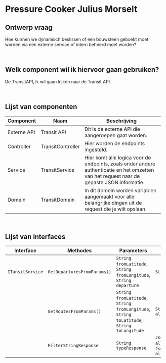 # Pressure Cooker Julius Morselt

## Ontwerp vraag
Hoe kunnen we dynamisch beslissen of een bouwsteen geboekt moet worden via een externe service of intern beheerd moet worden?

<br>

## Welk component wil ik hiervoor gaan gebruiken?
De TransitAPI, ik wil gaan kijken naar de Transit API.

<br>

## Lijst van componenten
|Component|Naam|Beschrijving|
|----------|----|------------|
|Externe API|Transit API|Dit is de externe API die aangeroepen gaat worden.|
|Controller|TransitController|Hier worden de endpoints ingesteld.|
|Service|TransitService|Hier komt alle logica voor de endpoints, zoals onder andere authenticatie en het omzetten van het request naar de gepaste JSON informatie.|
|Domein|TransitDomein|In dit domein worden variablen aangemaakt voor alle belangrijke dingen uit de request die je wilt opslaan.|

<br>

## Lijst van interfaces
|Interface|Methodes|Parameters|Return Waardes|
|-|-|-|-|
|`ITansitService`|`GetDeparturesFromParams()`|`String fromLatitude`, `String fromLongitude`, `String departure`|`String allDepartures`|
||`GetRoutesFromParams()`|`String fromLatitude`, `String fromLongitude`, `String toLatitude`, `String toLongitude`|`String allPossibleRoutes`|
||`FilterStringResponse`|`String typeResponse`|`JsonObject allDeparturesJSON` of `JsonObject allPossibleRoutesJSON`|